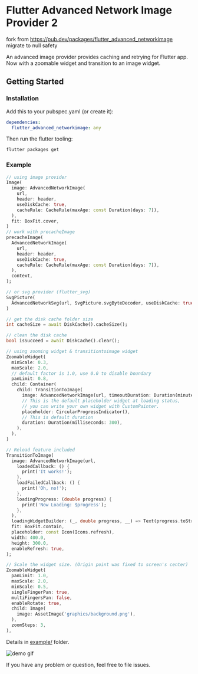 # Flutter Advanced Network Image Provider 2

fork from https://pub.dev/packages/flutter_advanced_networkimage
migrate to null safety
 

<!--[![Pub Package](https://img.shields.io/pub/v/flutter_advanced_networkimage.svg)](https://pub.dev/packages/flutter_advanced_networkimage_2)
[![Pre Pub Package](https://img.shields.io/pub/vpre/flutter_advanced_networkimage.svg)](https://pub.dev/packages/flutter_advanced_networkimage)
[![Build Status](https://travis-ci.org/mchome/flutter_advanced_networkimage.svg?branch=master)](https://travis-ci.org/mchome/flutter_advanced_networkimage?branch=master)
[![Coverage Status](https://coveralls.io/repos/github/mchome/flutter_advanced_networkimage/badge.svg?branch=master)](https://coveralls.io/github/mchome/flutter_advanced_networkimage?branch=master)-->

An advanced image provider provides caching and retrying for Flutter app.
Now with a zoomable widget and transition to an image widget.

## Getting Started

### Installation

Add this to your pubspec.yaml (or create it):

```yaml
dependencies:
  flutter_advanced_networkimage: any
```

Then run the flutter tooling:

```bash
flutter packages get
```

### Example

```dart
// using image provider
Image(
  image: AdvancedNetworkImage(
    url,
    header: header,
    useDiskCache: true,
    cacheRule: CacheRule(maxAge: const Duration(days: 7)),
  ),
  fit: BoxFit.cover,
)
// work with precacheImage
precacheImage(
  AdvancedNetworkImage(
    url,
    header: header,
    useDiskCache: true,
    cacheRule: CacheRule(maxAge: const Duration(days: 7)),
  ),
  context,
);

// or svg provider (flutter_svg)
SvgPicture(
  AdvancedNetworkSvg(url, SvgPicture.svgByteDecoder, useDiskCache: true),
)
```

```dart
// get the disk cache folder size
int cacheSize = await DiskCache().cacheSize();
```

```dart
// clean the disk cache
bool isSucceed = await DiskCache().clear();
```

```dart
// using zooming widget & transitiontoimage widget
ZoomableWidget(
  minScale: 0.3,
  maxScale: 2.0,
  // default factor is 1.0, use 0.0 to disable boundary
  panLimit: 0.8,
  child: Container(
    child: TransitionToImage(
      image: AdvancedNetworkImage(url, timeoutDuration: Duration(minutes: 1)),
      // This is the default placeholder widget at loading status,
      // you can write your own widget with CustomPainter.
      placeholder: CircularProgressIndicator(),
      // This is default duration
      duration: Duration(milliseconds: 300),
    ),
  ),
)
```

```dart
// Reload feature included
TransitionToImage(
  image: AdvancedNetworkImage(url,
    loadedCallback: () {
      print('It works!');
    },
    loadFailedCallback: () {
      print('Oh, no!');
    },
    loadingProgress: (double progress) {
      print('Now Loading: $progress');
    },
  ),
  loadingWidgetBuilder: (_, double progress, __) => Text(progress.toString()),
  fit: BoxFit.contain,
  placeholder: const Icon(Icons.refresh),
  width: 400.0,
  height: 300.0,
  enableRefresh: true,
);
```

```dart
// Scale the widget size. (Origin point was fixed to screen's center)
ZoomableWidget(
  panLimit: 1.0,
  maxScale: 2.0,
  minScale: 0.5,
  singleFingerPan: true,
  multiFingersPan: false,
  enableRotate: true,
  child: Image(
    image: AssetImage('graphics/background.png'),
  ),
  zoomSteps: 3,
),
```

Details in [example/](https://github.com/mchome/flutter_advanced_networkimage/tree/master/example) folder.

![demo gif](https://user-images.githubusercontent.com/7392658/38853766-db25add4-4250-11e8-9f6e-af550e43ef9a.gif)

If you have any problem or question, feel free to file issues.
